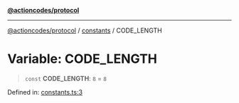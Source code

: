 [**@actioncodes/protocol**](../../README.md)

***

[@actioncodes/protocol](../../modules.md) / [constants](../README.md) / CODE\_LENGTH

# Variable: CODE\_LENGTH

> `const` **CODE\_LENGTH**: `8` = `8`

Defined in: [constants.ts:3](https://github.com/otaprotocol/actioncodes/blob/d0ef10ae3bd279eafa4f9f7708c521c6ab240398/src/constants.ts#L3)
